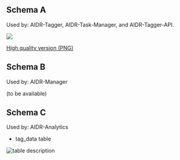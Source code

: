 ## Schema A 
Used by: AIDR-Tagger, AIDR-Task-Manager, and AIDR-Tagger-API.

![](http://i.imgur.com/WEn6pcl.png)

[High quality version (PNG)](http://i.imgur.com/WEn6pcl.png)

## Schema B
Used by: AIDR-Manager

(to be available)


## Schema C

Used by: AIDR-Analytics

* tag_data table

![table description](https://drive.google.com/open?id=0Bxl4ZF-ufVrpVWdBekVBcmZINTg)

